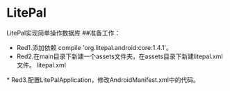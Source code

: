 # LitePal
LitePal实现简单操作数据库
##准备工作：
*   Red1.添加依赖 compile 'org.litepal.android:core:1.4.1'。
*   Red2.在main目录下新建一个assets文件夹，在assets目录下新建litepal.xml文件。
   litepal.xml
<?xml version="1.0" encoding="utf-8"?>
<litepal>
    <dbname value="BookStore"></dbname>
    <version value="2"></version>
    <list>
        <mapping class="com.example.litepal.javabean"></mapping>
        <mapping class="com.example.litepal.javabean"></mapping>
    </list>
</litepal>
*   Red3.配置LitePalApplication，修改AndroidManifest.xml中的代码。
<application
        android:name="org.litepal.LitePalApplication"
        ....>
